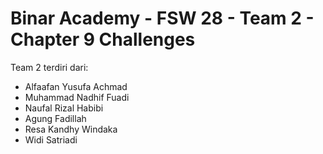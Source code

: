 # Binar Academy - FSW 28 - Team 2 - Chapter 9 Challenges

Team 2 terdiri dari:
- Alfaafan Yusufa Achmad
- Muhammad Nadhif Fuadi
- Naufal Rizal Habibi
- Agung Fadillah
- Resa Kandhy Windaka
- Widi Satriadi
